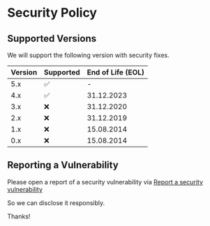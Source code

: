 # Security Policy

## Supported Versions

We will support the following version with security fixes.

| Version | Supported          | End of Life (EOL) |
|---------| ------------------ |-------------------|
| 5.x     | :white_check_mark: | -                 |
| 4.x     | :white_check_mark: | 31.12.2023        |
| 3.x     | :x:                | 31.12.2020        |
| 2.x     | :x:                | 31.12.2019        |
| 1.x     | :x:                | 15.08.2014        |
| 0.x     | :x:                | 15.08.2014        |


## Reporting a Vulnerability

Please open a report of a security vulnerability via
[Report a security vulnerability](https://github.com/urlaubsverwaltung/urlaubsverwaltung/security/advisories/new)

So we can disclose it responsibly.

Thanks!
